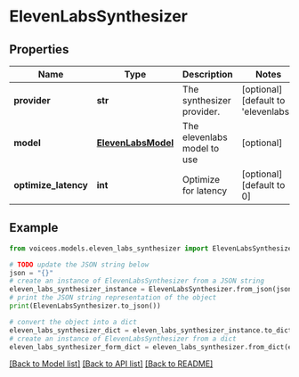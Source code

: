 # ElevenLabsSynthesizer


## Properties

Name | Type | Description | Notes
------------ | ------------- | ------------- | -------------
**provider** | **str** | The synthesizer provider. | [optional] [default to 'elevenlabs']
**model** | [**ElevenLabsModel**](ElevenLabsModel.md) | The elevenlabs model to use | [optional] 
**optimize_latency** | **int** | Optimize for latency | [optional] [default to 0]

## Example

```python
from voiceos.models.eleven_labs_synthesizer import ElevenLabsSynthesizer

# TODO update the JSON string below
json = "{}"
# create an instance of ElevenLabsSynthesizer from a JSON string
eleven_labs_synthesizer_instance = ElevenLabsSynthesizer.from_json(json)
# print the JSON string representation of the object
print(ElevenLabsSynthesizer.to_json())

# convert the object into a dict
eleven_labs_synthesizer_dict = eleven_labs_synthesizer_instance.to_dict()
# create an instance of ElevenLabsSynthesizer from a dict
eleven_labs_synthesizer_form_dict = eleven_labs_synthesizer.from_dict(eleven_labs_synthesizer_dict)
```
[[Back to Model list]](../README.md#documentation-for-models) [[Back to API list]](../README.md#documentation-for-api-endpoints) [[Back to README]](../README.md)


